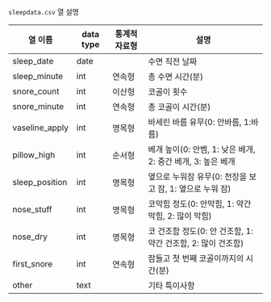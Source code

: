 `sleepdata.csv` 열 설명

|열 이름|data type|통계적 자료형|설명|
|------|----|----|----|
|sleep_date|date||수면 직전 날짜|
|sleep_minute|int|연속형|총 수면 시간(분)|
|snore_count|int|이산형|코골이 횟수|
|snore_minute|int|연속형|총 코골이 시간(분)|
|vaseline_apply|int|명목형|바세린 바름 유무(0: 안바름, 1:바름)|
|pillow_high|int|순서형|베개 높이(0: 안벰, 1: 낮은 베개, 2: 중간 베개, 3: 높은 베개|
|sleep_position|int|명목형|옆으로 누워잠 유무(0: 천장을 보고 잠, 1: 옆으로 누워 잠)|
|nose_stuff|int|명목형|코막힘 정도(0: 안막힘, 1: 약간 막힘, 2: 많이 막힘)|
|nose_dry|int|명목형|코 건조함 정도(0: 안 건조함, 1: 약간 건조함, 2: 많이 건조함)|
|first_snore|int|연속형|잠들고 첫 번째 코골이까지의 시간(분)|
|other|text||기타 특이사항|

